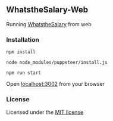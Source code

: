 
## WhatstheSalary-Web

Running [WhatstheSalary](https://github.com/natsu90/whatsthesalary) from web

### Installation

```
npm install

node node_modules/puppeteer/install.js

npm run start
```

Open [localhost:3002](http://localhost:3002/) from your browser

### License

Licensed under the [MIT license](http://opensource.org/licenses/MIT)